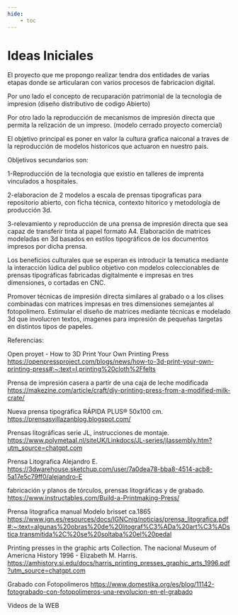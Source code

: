```yaml
---
hide:
    - toc
---
```


# Ideas Iniciales

El proyecto que me propongo realizar tendra dos entidades de varias etapas donde se articularan con varios procesos de fabricacion digital.

Por uno lado el concepto de recuparación patrimonial de la tecnologia de impresion (diseño distributivo de codigo Abierto) 

Por otro lado la reproducción de mecanismos de impresión directa que permita la relización de un impreso. (modelo cerrado proyecto comercial)

El objetivo principal es poner en valor la cultura grafica naiconal a traves de la reproducción de modelos historicos que actuaron en nuestro pais.

Obljetivos secundarios son:

1-Reproducción de la tecnologia que existio en talleres de imprenta vinculados a hospitales.

2-elaboracion de 2 modelos a escala de prensas tipograficas para repositorio abierto, con ficha técnica, contexto hitorico y metodología de producción 3d.

3-relevamiento y reproducción de una prensa de impresión directa que sea capaz de transferir tinta al papel formato A4. Elaboración de matrices modeladas en 3d basados en estilos tipográficos de los documentos impresos por dicha prensa.

Los beneficios culturales que se esperan es introducir la tematica mediante la interacción lúdica del publico objetivo con modelos coleccionables de prensas tipográficas fabricadas digitalmente e impresas en tres dimensiones, o cortadas en CNC.

Promover técnicas de impresión directa similares al grabado o a los clises combinadas con matrices impresas en tres dimensiones semejantes al fotopolimero. Estimular el diseño de matrices mediante técnicas e modelado 3d que involucren textos, imagenes para impresión de pequeñas targetas en distintos tipos de papeles.




Referencias:

Open proyet - How to 3D Print Your Own Printing Press
https://openpressproject.com/blogs/news/how-to-3d-print-your-own-printing-press#:~:text=I,printing%20cloth%2Ffelts


Prensa de impresión casera a partir de una caja de leche modificada
https://makezine.com/article/craft/diy-printing-press-from-a-modified-milk-crate/

Nueva prensa tipográfica RÁPIDA PLUS® 50x100 cm.
https://prensasvillazanblog.blogspot.com/


Prensas litográficas serie JL, instrucciones de montaje.
https://www.polymetaal.nl/siteUK/Linkdocs/JL-series/jlassembly.htm?utm_source=chatgpt.com


Prensa Litografica Alejandro E.
https://3dwarehouse.sketchup.com/user/7a0dea78-bba8-4514-acb8-5a17e5c79ff0/alejandro-E

fabricación y planos de tórculos, prensas litográficas y de grabado.
https://www.instructables.com/Build-a-Printmaking-Press/

Prensa litografica manual Modelo brisset ca.1865
https://www.ign.es/resources/docs/IGNCnig/noticias/prensa_litografica.pdf#:~:text=algunas%20obras%20de%20litograf%C3%ADa%20art%C3%ADstica,transmitida%2C%20se%20soltaba%20el%20pedal


Printing presses in the graphic arts Collection. The nacional Museum of Americna History 1996 - Elizabeth M. Harris.
https://amhistory.si.edu/docs/harris_printing_presses_graphic_arts_1996.pdf?utm_source=chatgpt.com


Grabado con Fotopolimeros
https://www.domestika.org/es/blog/11142-fotograbado-con-fotopolimeros-una-revolucion-en-el-grabado

Videos de la WEB


